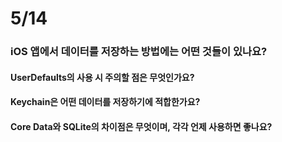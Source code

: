 # 5/14
### iOS 앱에서 데이터를 저장하는 방법에는 어떤 것들이 있나요?
#### UserDefaults의 사용 시 주의할 점은 무엇인가요?
#### Keychain은 어떤 데이터를 저장하기에 적합한가요?
#### Core Data와 SQLite의 차이점은 무엇이며, 각각 언제 사용하면 좋나요?
